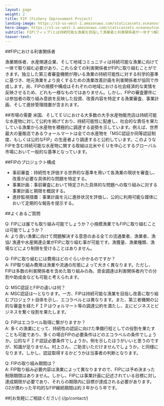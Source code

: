 ```yaml
---
layout: page 
weight: 2
title: FIP (Fishery Improvement Project)
landing-image: https://s3-us-west-2.amazonaws.com/staticassets.oceanoutcomes.org/rollover+images/services-hover.jpg
hero-image: https://s3-us-west-2.amazonaws.com/staticassets.oceanoutcomes.org/hero+photos/japanese-whatisafip.jpg
subtitle: FIP(フィップ)とは持続可能な漁業を目指して漁業者と利害関係者が一歩ずつ解決に向けて取り組むための漁業改善プログラムです。O2は水産市場と連携し、FIP等による漁業改善計画の作成および着実な実施をサポートします。
teaser-text:
---
```


##FIPにおける利害関係者

漁業関係者、水産関連企業、そして地域コミュニティは持続可能な漁業に向けて一体で取り組む必要があり、これら全ての利害関係者がFIPに取り組むことができます。独立した第三者審査機関が用いる漁業の持続可能性に対する科学的基準に基づき、地元漁業をより良くするための漁業改善計画を利害関係者が協同で作成します。尚、FIPの規模や構成はそれぞれの地域における社会経済的な実情を反映させるため、どれも一様なものではありません。しかし、FIPの審査要件には参加者の取り組み意欲を反映した投資、改善内容を特定する漁業審査、事業計画、そして進捗管理措置が含まれます。

##市場の需要
米国、そしてＥＵにおける大多数の大手水産物販売店は持続可能な水産物に対して公約を掲げており、持続可能性に配慮し、社会的な責任を果たしている漁業から水産物を積極的に調達する姿勢を示しています。例えば、世界最大の量販店であるウォールマートは全ての水産物を「MSC認証か同等認証制度、もしくは公的なFIP」の生産者より調達すると公約しています。このようなFIPを含む持続可能な水産物に関する取組は北米やＥＵを中心とするグローバル市場において一般的な基準となっています。

##FIPのプロジェクト構成

* 事前審査：持続性を評価する世界的な基準を用いて各漁業の現状を審査し、改善が必要な具体的な問題を特定する。
* 事業計画：事前審査において特定された具体的な問題への取り組みに対する事業計画と期限を概説する。
* 進捗監視措置：事業計画を元に進捗状況を評価し、公的に利用可能な媒体において定期的な報告を提示する。

##よくあるご質問

Q: FIPには誰でも取り組み可能でしょうか？小規模漁業でもFIPに取り組むことは可能でしょうか？  
A: より良い漁業に向けて問題解決する意思のある全ての流通業者、漁業者、漁協/ 漁連や水産関連企業がFIPに取り組む事が可能です。漁獲量、漁業種類、漁場などにより制限を受けることはありません。

Q: FIPに取り組むには費用はどのぐらいかかるのですか？  
A: FIP取り組み費用は漁業や流通の形態によって大きく異なります。ただし、FIPは多数の利害関係者を含めた取り組みの為、資金調達は利害関係者内での分割や助成金なども可能と考えられます。

Q: MSC認証とFIPの違いは何？  
A: MSC認証は～となります。一方、FIPは持続可能な漁業を目指し改善に取り組むプロジェクト自体を示し、エコラベルとは異なります。また、第三者機関の公的な審査を経たＦＩＰはウォルマート等の調達公約を満たし、主にビジネスとビジネスを繋ぐ役割を果たします。  

Q: FIPはエコラベル取得に繋がりますか？  
A: 多くの漁業にとって、持続性の認証に向けた準備行程としての役割を果たすことも可能であり、多くの場合FIPの必要条件はどのエコラベルの条件でしょうか。公的なＦＩＰ認証必要条件でしょうか。例を示したほうがいいと思うのですが、知識が足りません。村上さん、ご助言いただけませんでしょうか。と同様になります。しかし、認証取得するかどうかは当事者の判断となります。

Q: FIPの取り組み期間は？  
A: FIP取り組み必要内容は漁業によって異なりますので、FIPには予め決まった制限期間はありません。しかし、FIPには事業計画に記述されている目標に対し達成期限が必要であり、それらの期限内に目標が達成される必要があります。O2が携わった平均的なFIP継続期間は約３年から５年です。

##[お気軽にご相談ください] (/jp/contact/)
